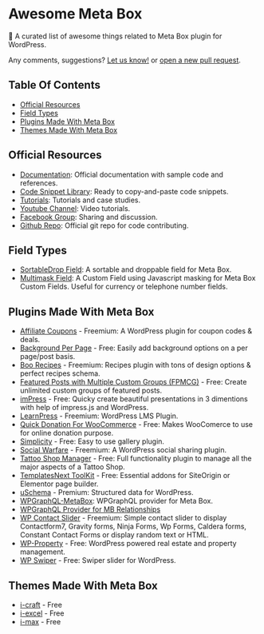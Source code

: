 # Awesome Meta Box

🎉 A curated list of awesome things related to Meta Box plugin for WordPress.

Any comments, suggestions? [Let us know!](https://github.com/wpmetabox/awesome-meta-box/issues) or [open a new pull request](https://github.com/wpmetabox/awesome-meta-box/pulls).

## Table Of Contents

- [Official Resources](#official-resources)
- [Field Types](#field-types)
- [Plugins Made With Meta Box](#plugins-made-with-meta-box)
- [Themes Made With Meta Box](#themes-made-with-meta-box)

## Official Resources

- [Documentation](https://docs.metabox.io): Official documentation with sample code and references.
- [Code Snippet Library](https://github.com/wpmetabox/library/): Ready to copy-and-paste code snippets.
- [Tutorials](https://metabox.io/category/guide/): Tutorials and case studies.
- [Youtube Channel](http://www.youtube.com/c/MetaBoxWP): Video tutorials.
- [Facebook Group](https://www.facebook.com/groups/metaboxusers/): Sharing and discussion.
- [Github Repo](https://github.com/wpmetabox/meta-box/): Official git repo for code contributing.

## Field Types

- [SortableDrop Field](https://github.com/badabingbreda/field-sortabledrop): A sortable and droppable field for Meta Box.
- [Multimask Field](https://github.com/badabingbreda/field-text-multimask): A Custom Field using Javascript masking for Meta Box Custom Fields. Useful for currency or telephone number fields.

## Plugins Made With Meta Box

- [Affiliate Coupons](https://wordpress.org/plugins/affiliate-coupons/) - Freemium: A WordPress plugin for coupon codes & deals.
- [Background Per Page](https://wordpress.org/plugins/background-per-page/) - Free: Easily add background options on a per page/post basis.
- [Boo Recipes](https://wordpress.org/plugins/boo-recipes/) - Freemium: Recipes plugin with tons of design options & perfect recipes schema.
- [Featured Posts with Multiple Custom Groups (FPMCG)](https://wordpress.org/plugins/featured-posts-with-multiple-custom-groups-fpmcg/) - Free: Create unlimited custom groups of featured posts.
- [imPress](https://wordpress.org/plugins/wp-js-impress/) - Free: Quicky create beautiful presentations in 3 dimentions with help of impress.js and WordPress.
- [LearnPress](https://wordpress.org/plugins/learnpress/) - Freemium: WordPress LMS Plugin.
- [Quick Donation For WooCommerce](https://wordpress.org/plugins/woocommerce-quick-donation/) - Free: Makes WooComerce to use for online donation purpose.
- [Simplicity](https://wordpress.org/plugins/simplicity-gallery/) - Free: Easy to use gallery plugin.
- [Social Warfare](https://wordpress.org/plugins/social-warfare/) - Freemium: A WordPress social sharing plugin.
- [Tattoo Shop Manager](https://wordpress.org/plugins/tattoo-shop-manager/) - Free: Full functionality plugin to manage all the major aspects of a Tattoo Shop.
- [TemplatesNext ToolKit](https://wordpress.org/plugins/templatesnext-toolkit/) - Free: Essential addons for SiteOrigin or Elementor page builder.
- [uSchema](https://uschema.io) - Premium: Structured data for WordPress.
- [WPGraphQL-MetaBox](https://github.com/hsimah/wp-graphql-metabox/): WPGraphQL provider for Meta Box.
- [WPGraphQL Provider for MB Relationships](https://github.com/hsimah/wp-graphql-mb-relationships)
- [WP Contact Slider](https://wordpress.org/plugins/wp-contact-slider/) - Freemium: Simple contact slider to display Contactform7, Gravity forms, Ninja Forms, Wp Forms, Caldera forms, Constant Contact Forms or display random text or HTML.
- [WP-Property](https://wordpress.org/plugins/wp-property/) - Free: WordPress powered real estate and property management.
- [WP Swiper](https://wordpress.org/plugins/wp-swiper-slider/) - Free: Swiper slider for WordPress.

## Themes Made With Meta Box

- [i-craft](https://wordpress.org/themes/i-craft/) - Free
- [i-excel](https://wordpress.org/themes/i-excel/) - Free
- [i-max](https://wordpress.org/themes/i-max/) - Free
